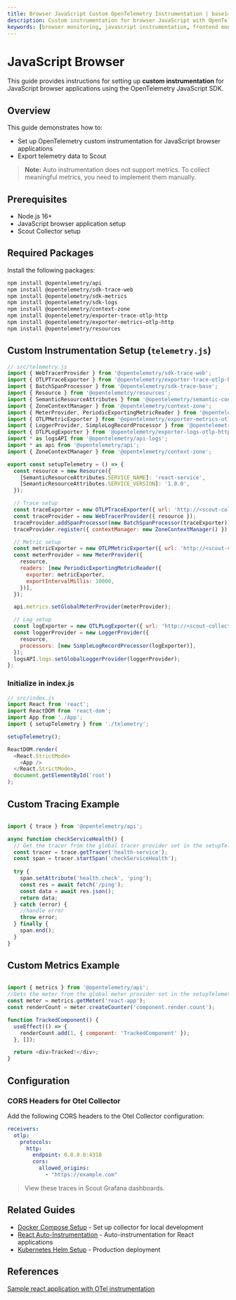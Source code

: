 ```yaml
---
title: Browser JavaScript Custom OpenTelemetry Instrumentation | base14 Scout
description: Custom instrumentation for browser JavaScript with OpenTelemetry. Manual tracing, metrics, logs for web applications with browser OTel SDK.
keywords: [browser monitoring, javascript instrumentation, frontend monitoring, opentelemetry browser, web application monitoring]
---
```


# JavaScript Browser

This guide provides instructions for setting up **custom instrumentation**
for JavaScript browser applications using the OpenTelemetry JavaScript SDK.

## Overview

This guide demonstrates how to:

- Set up OpenTelemetry custom instrumentation for JavaScript browser applications
- Export telemetry data to Scout

> **Note:** Auto instrumentation does not support metrics. To collect meaningful
metrics, you need to implement them manually.

## Prerequisites

- Node.js 16+
- JavaScript browser application setup
- Scout Collector setup

## Required Packages

Install the following packages:

```bash
npm install @opentelemetry/api     
npm install @opentelemetry/sdk-trace-web 
npm install @opentelemetry/sdk-metrics 
npm install @opentelemetry/sdk-logs 
npm install @opentelemetry/context-zone 
npm install @opentelemetry/exporter-trace-otlp-http 
npm install @opentelemetry/exporter-metrics-otlp-http  
npm install @opentelemetry/resources
```

## Custom Instrumentation Setup (`telemetry.js`)

```javascript
// src/telemetry.js
import { WebTracerProvider } from '@opentelemetry/sdk-trace-web';
import { OTLPTraceExporter } from '@opentelemetry/exporter-trace-otlp-http';
import { BatchSpanProcessor } from '@opentelemetry/sdk-trace-base';
import { Resource } from '@opentelemetry/resources';
import { SemanticResourceAttributes } from '@opentelemetry/semantic-conventions';
import { ZoneContextManager } from '@opentelemetry/context-zone';
import { MeterProvider, PeriodicExportingMetricReader } from '@opentelemetry/sdk-metrics';
import { OTLPMetricExporter } from '@opentelemetry/exporter-metrics-otlp-http';
import { LoggerProvider, SimpleLogRecordProcessor } from '@opentelemetry/sdk-logs';
import { OTLPLogExporter } from '@opentelemetry/exporter-logs-otlp-http';
import * as logsAPI from '@opentelemetry/api-logs';
import * as api from '@opentelemetry/api';
import { ZoneContextManager } from '@opentelemetry/context-zone';

export const setupTelemetry = () => {
  const resource = new Resource({
    [SemanticResourceAttributes.SERVICE_NAME]: 'react-service',
    [SemanticResourceAttributes.SERVICE_VERSION]: '1.0.0',
  });

  // Trace setup
  const traceExporter = new OTLPTraceExporter({ url: 'http://<scout-collector-endpoint>:4318/v1/traces' });
  const traceProvider = new WebTracerProvider({ resource });
  traceProvider.addSpanProcessor(new BatchSpanProcessor(traceExporter));
  traceProvider.register({ contextManager: new ZoneContextManager() });

  // Metric setup
  const metricExporter = new OTLPMetricExporter({ url: 'http://<scout-collector-endpoint>:4318/v1/metrics' });
  const meterProvider = new MeterProvider({
    resource,
    readers: [new PeriodicExportingMetricReader({
      exporter: metricExporter,
      exportIntervalMillis: 10000,
    })],
  });

  api.metrics.setGlobalMeterProvider(meterProvider);

  // Log setup
  const logExporter = new OTLPLogExporter({ url: 'http://<scout-collector-endpoint>:4318/v1/logs' });
  const loggerProvider = new LoggerProvider({
    resource,
    processors: [new SimpleLogRecordProcessor(logExporter)],
  });
  logsAPI.logs.setGlobalLoggerProvider(loggerProvider);
};
```

### Initialize in index.js

```js
// src/index.js
import React from 'react';
import ReactDOM from 'react-dom';
import App from './App';
import { setupTelemetry } from './telemetry';

setupTelemetry();

ReactDOM.render(
  <React.StrictMode>
    <App />
  </React.StrictMode>,
  document.getElementById('root')
);
```

## Custom Tracing Example

```javascript

import { trace } from '@opentelemetry/api';

async function checkServiceHealth() {
  // Get the tracer from the global tracer provider set in the setupTelemetry function
  const tracer = trace.getTracer('health-service');
  const span = tracer.startSpan('checkServiceHealth');
  
  try {
    span.setAttribute('health.check', 'ping');
    const res = await fetch('/ping');
    const data = await res.json();
    return data;
  } catch (error) {
    //handle error
    throw error;
  } finally {
    span.end();
  }
}
```

## Custom Metrics Example

```javascript

import { metrics } from '@opentelemetry/api';
//Gets the meter from the global meter provider set in the setupTelemetry function
const meter = metrics.getMeter('react-app');
const renderCount = meter.createCounter('component.render.count');

function TrackedComponent() {
  useEffect(() => {
    renderCount.add(1, { component: 'TrackedComponent' });
  }, []);

  return <div>Tracked!</div>;
}
```

## Configuration

### CORS Headers for Otel Collector

Add the following CORS headers to the Otel Collector configuration:

```yaml
receivers:
  otlp:
    protocols:
      http:
        endpoint: 0.0.0.0:4318
        cors:
          allowed_origins:
            - "https://example.com"
```

> View these traces in Scout Grafana dashboards.
>

## Related Guides

- [Docker Compose Setup](../../collector-setup/docker-compose-example.md) - Set up
  collector for local development
- [React Auto-Instrumentation](../auto-instrumentation/react.md) -
  Auto-instrumentation for React applications
- [Kubernetes Helm Setup](../../collector-setup/kubernetes-helm-setup.md) -
  Production deployment

## References

 [Sample react application with OTel instrumentation]( https://github.com/base14/react-custom-instrumentation)
